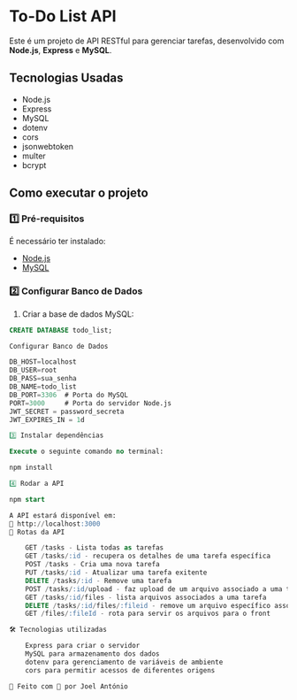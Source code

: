 # To-Do List API

Este é um projeto de API RESTful para gerenciar tarefas, desenvolvido com **Node.js**, **Express** e **MySQL**.

## Tecnologias Usadas

- Node.js
- Express
- MySQL
- dotenv
- cors
- jsonwebtoken
- multer
- bcrypt

## Como executar o projeto

### 1️⃣ Pré-requisitos

É necessário ter instalado:

- [Node.js](https://nodejs.org/)
- [MySQL](https://www.mysql.com/)

### 2️⃣ Configurar Banco de Dados

1. Criar a base de dados MySQL:

```sql
CREATE DATABASE todo_list;

Configurar Banco de Dados

DB_HOST=localhost
DB_USER=root
DB_PASS=sua_senha
DB_NAME=todo_list
DB_PORT=3306  # Porta do MySQL
PORT=3000     # Porta do servidor Node.js
JWT_SECRET = password_secreta
JWT_EXPIRES_IN = 1d

3️⃣ Instalar dependências

Execute o seguinte comando no terminal:

npm install

4️⃣ Rodar a API

npm start

A API estará disponível em:
🔗 http://localhost:3000
📌 Rotas da API

    GET /tasks - Lista todas as tarefas
    GET /tasks/:id - recupera os detalhes de uma tarefa específica
    POST /tasks - Cria uma nova tarefa
    PUT /tasks/:id - Atualizar uma tarefa exitente
    DELETE /tasks/:id - Remove uma tarefa
    POST /tasks/:id/upload - faz upload de um arquivo associado a uma tarefa
    GET /tasks/:id/files - lista arquivos associados a uma tarefa
    DELETE /tasks/:id/files/:fileid - remove um arquivo específico associado a uma tarefa
    GET /files/:fileId - rota para servir os arquivos para o front

🛠️ Tecnologias utilizadas

    Express para criar o servidor
    MySQL para armazenamento dos dados
    dotenv para gerenciamento de variáveis de ambiente
    cors para permitir acessos de diferentes origens

📌 Feito com 💙 por Joel António